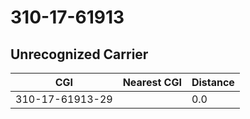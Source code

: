 # 310-17-61913
## Unrecognized Carrier


| CGI | Nearest CGI | Distance |
|-----|-------------|----------|
| 310-17-61913-29 |  | 0.0 |
